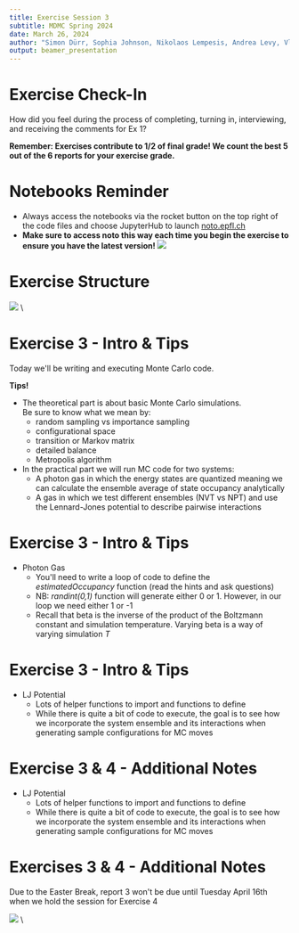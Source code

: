 ```yaml
---
title: Exercise Session 3
subtitle: MDMC Spring 2024
date: March 26, 2024
author: "Simon Dürr, Sophia Johnson, Nikolaos Lempesis, Andrea Levy, Vladislav Slama"
output: beamer_presentation
---
```


# Exercise Check-In
How did you feel during the process of completing, turning in, interviewing, and receiving the comments for Ex 1?
  
**Remember: Exercises contribute to 1/2 of final grade! We count the best 5 out of the 6 reports for your exercise grade.**

# Notebooks Reminder

- Always access the notebooks via  the rocket button on the top right of the code files and choose JupyterHub to launch [noto.epfl.ch](https://noto.epfl.ch/) 
- **Make sure to access noto this way each time you begin the exercise to ensure you have the latest version!**
		![](/data/mdmc/img_slides/Ex1/notebooks.png)
        
# Exercise Structure

![](/data/mdmc/img_slides/Ex3/learning_goals_ex3.png) \

# Exercise 3 - Intro & Tips

Today we'll be writing and executing Monte Carlo code. 

**Tips!**

- The theoretical part is about basic Monte Carlo simulations.  \
  Be sure to know what we mean by:
  - random sampling vs importance sampling
  - configurational space
  - transition or Markov matrix
  - detailed balance
  - Metropolis algorithm
- In the practical part we will run MC code for two systems: 
  - A photon gas in which the energy states are quantized meaning we can calculate the ensemble average of state occupancy analytically
  - A gas in which we test different ensembles (NVT vs NPT) and use the Lennard-Jones potential to describe pairwise interactions

# Exercise 3 - Intro & Tips

- Photon Gas
  - You'll need to write a loop of code to define the *estimatedOccupancy* function (read the hints and ask questions)
  - NB: *randint(0,1)* function will generate either 0 or 1. However, in our loop we need either 1 or -1
  - Recall that beta is the inverse of the product of the Boltzmann constant and simulation temperature. Varying beta is a way of varying simulation *T*

# Exercise 3 - Intro & Tips

- LJ Potential
  - Lots of helper functions to import and functions to define
  - While there is quite a bit of code to execute, the goal is to see how we incorporate the system ensemble and its interactions when generating sample configurations for MC moves

# Exercise 3 & 4 - Additional Notes

- LJ Potential
  - Lots of helper functions to import and functions to define
  - While there is quite a bit of code to execute, the goal is to see how we incorporate the system ensemble and its interactions when generating sample configurations for MC moves


# Exercises 3 & 4 - Additional Notes

Due to the Easter Break, report 3 won't be due until Tuesday April 16th when we hold the session for Exercise 4


![](/data/mdmc/img_slides/Ex3/april_mdmc.png) \

